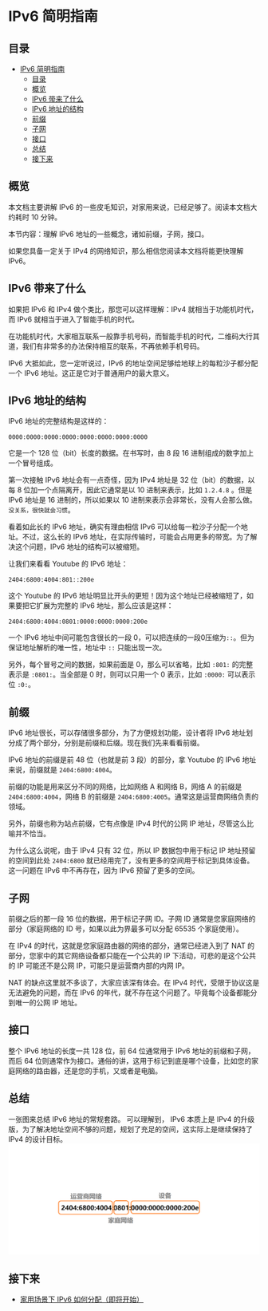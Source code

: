 # IPv6 简明指南

## 目录
- [IPv6 简明指南](#ipv6-简明指南)
  - [目录](#目录)
  - [概览](#概览)
  - [IPv6 带来了什么](#ipv6-带来了什么)
  - [IPv6 地址的结构](#ipv6-地址的结构)
  - [前缀](#前缀)
  - [子网](#子网)
  - [接口](#接口)
  - [总结](#总结)
  - [接下来](#接下来)


## 概览
本文档主要讲解 IPv6 的一些皮毛知识，对家用来说，已经足够了。阅读本文档大约耗时 10 分钟。

本节内容：理解 IPv6 地址的一些概念，诸如前缀，子网，接口。

如果您具备一定关于 IPv4 的网络知识，那么相信您阅读本文档将能更快理解 IPv6。

## IPv6 带来了什么
如果把 IPv6 和 IPv4 做个类比，那您可以这样理解：IPv4 就相当于功能机时代，而 IPv6 就相当于进入了智能手机的时代。  

在功能机时代，大家相互联系一般靠手机号码，而智能手机的时代，二维码大行其道，我们有非常多的办法保持相互的联系，不再依赖手机号码。

IPv6 大抵如此，您一定听说过，IPv6 的地址空间足够给地球上的每粒沙子都分配一个 IPv6 地址。这正是它对于普通用户的最大意义。

## IPv6 地址的结构
IPv6 地址的完整结构是这样的：

```
0000:0000:0000:0000:0000:0000:0000:0000
```

它是一个 128 位（bit）长度的数据。在书写时，由 8 段 16 进制组成的数字加上一个冒号组成。

第一次接触 IPv6 地址会有一点奇怪，因为 IPv4 地址是 32 位（bit）的数据，以每 8 位加一个点隔离开，因此它通常是以 10 进制来表示，比如 `1.2.4.8` 。但是 IPv6 地址是 16 进制的，所以如果以 10 进制来表示会非常长，没有人会那么做。``没关系，很快就会习惯``。

看着如此长的 IPv6 地址，确实有理由相信 IPv6 可以给每一粒沙子分配一个地址。不过，这么长的 IPv6 地址，在实际传输时，可能会占用更多的带宽。为了解决这个问题，IPv6 地址的结构可以被缩短。

让我们来看看 Youtube 的 IPv6 地址：

```
2404:6800:4004:801::200e
```

这个 Youtube 的 IPv6 地址明显比开头的更短！因为这个地址已经被缩短了，如果要把它扩展为完整的 IPv6 地址，那么应该是这样：

```
2404:6800:4004:0801:0000:0000:0000:200e
```

一个 IPv6 地址中间可能包含很长的一段 0，可以把连续的一段0压缩为``::``。但为保证地址解析的唯一性，地址中 ``::`` 只能出现一次。

另外，每个冒号之间的数据，如果前面是 0，那么可以省略，比如 ``:801:`` 的完整表示是 ``:0801:``。当全部是 0 时，则可以只用一个 0 表示，比如 ``:0000:`` 可以表示位 ``:0:``。

## 前缀
IPv6 地址很长，可以存储很多部分，为了方便规划功能，设计者将 IPv6 地址划分成了两个部分，分别是前缀和后缀。现在我们先来看看前缀。

IPv6 地址的前缀是前 48 位（也就是前 3 段）的部分，拿 Youtube 的 IPv6 地址来说，前缀就是 ``2404:6800:4004``。

前缀的功能是用来区分不同的网络，比如网络 A 和网络 B，网络 A 的前缀是 ``2404:6800:4004``，网络 B 的前缀是 ``2404:6800:4005``。通常这是运营商网络负责的领域。

另外，前缀也称为站点前缀，它有点像是 IPv4 时代的公网 IP 地址，尽管这么比喻并不恰当。

为什么这么说呢，由于 IPv4 只有 32 位，所以 IP 数据包中用于标记 IP 地址预留的空间到此处 ``2404:6800`` 就已经用完了，没有更多的空间用于标记到具体设备。这一问题在 IPv6 中不再存在，因为 IPv6 预留了更多的空间。

## 子网
前缀之后的那一段 16 位的数据，用于标记子网 ID。子网 ID 通常是您家庭网络的部分（家庭网络的 ID 号，如果以此为界最多可以分配 65535 个家庭使用）。

在 IPv4 的时代，这就是您家庭路由器的网络的部分，通常已经进入到了 NAT 的部分，您家中的其它网络设备都只能在一个公共的 IP 下活动，可悲的是这个公共的 IP 可能还不是公网 IP，可能只是运营商内部的内网 IP。

NAT 的缺点这里就不多谈了，大家应该深有体会。在 IPv4 时代，受限于协议这是无法避免的问题，而在 IPv6 的年代，就不存在这个问题了。毕竟每个设备都能分到唯一的公网 IP 地址。

## 接口
整个 IPv6 地址的长度一共 128 位，前 64 位通常用于 IPv6 地址的前缀和子网，而后 64 位则通常作为接口。通俗的讲，这用于标记到底是哪个设备，比如您的家庭网络的路由器，还是您的手机，又或者是电脑。

## 总结
一张图来总结 IPv6 地址的常规套路。
可以理解到， IPv6 本质上是 IPv4 的升级版，为了解决地址空间不够的问题，规划了充足的空间，这实际上是继续保持了 IPv4 的设计目标。
<img src="img/ipv6.png" />

## 接下来
* [家用场景下 IPv6 如何分配（即将开始）](#)